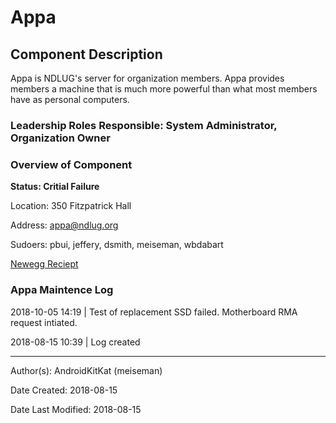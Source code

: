 # Appa

## Component Description

Appa is NDLUG's server for organization members. Appa provides members a machine that is much more powerful than what most members have as personal computers.

### Leadership Roles Responsible: System Administrator, Organization Owner

### Overview of Component

**Status: Critial Failure**

Location: 350 Fitzpatrick Hall

Address: appa@ndlug.org

Sudoers: pbui, jeffery, dsmith, meiseman, wbdabart

[Newegg Reciept](https://yld.me/vFV?raw=1)

### Appa Maintence Log

2018-10-05 14:19 | Test of replacement SSD failed. Motherboard RMA request intiated. 

2018-08-15 10:39 | Log created

----

Author(s): AndroidKitKat (meiseman)

Date Created: 2018-08-15

Date Last Modified: 2018-08-15
